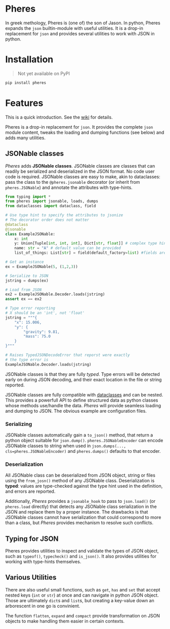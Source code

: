 # Pheres

In greek methology, Pheres is (one of) the son of Jason. In python, Pheres expands the `json` builtin-module with useful utilities.
It is a drop-in replacement for `json` and provides several utilities to work with JSON in python.

# Installation

> Not yet available on PyPI

```bash
pip install pheres
```

# Features

This is a quick introduction. See the [wiki](https://github.com/QuentinSoubeyran/pheres/wiki) for details.

Pheres is a drop-in replacement for `json`. It provides the complete `json` module content, tweaks the loading and dumping functions (see below) and adds many utilities.

## JSONable classes

*Pheres* adds **JSONable classes**. JSONable classes are classes that can readily be serialized and deserialized in the JSON format. No code user code is required.
JSONable classes are easy to make, akin to dataclasses: pass the class to the `@pheres.jsonable` decorator (or inherit from `pheres.JSONable`) and annotate the attributes with type-hints.

```python
from typing import *
from pheres import jsonable, loads, dumps
from dataclasses import dataclass, field

# Use type hint to specify the attributes to jsonize
# The decorator order does not matter
@dataclass
@jsonable
class ExampleJSONable:
    x: int
    y: Union[Tuple[int, int, int], Dict[str, float]] # complex type hints are supported
    name: str = "A" # default value can be provided
    list_of_things: List[str] = field(default_factory=list) #fields are suported

# Get an instance
ex = ExampleJSONable(5, (1,2,3))

# Serialize to JSON
jstring = dumps(ex)

# Load from JSON
ex2 = ExampleJSONable.Decoder.loads(jstring)
assert ex == ex2

# Type error reporting
# X should be an 'int', not 'float'
jstring = """{
    "x": 15.006,
    "y": {
        "gravity": 9.81,
        "mass": 75.0
    }
}"""

# Raises TypedJSONDecodeError that reporst were exactly
# the type error is
ExampleJSONable.Decoder.loads(jstring)
```

JSONable classes is that they are fully *typed*. Type errors will be detected early on during JSON decoding, and their exact location in the file or string reported.

JSONable classes are fully compatible with [dataclasses](https://docs.python.org/3/library/dataclasses.html) and can be nested. This provides a powerfull API to define structured data as python classes whose methods use/handle the data. *Pheres* will provide seamless loading and dumping to JSON. The obvious example are configuration files.

### Serializing

JSONable classes automatically gain a `to_json()` method, that return a python object suitable for `json.dump()`. `pheres.JSONableEncoder` can encode JSONable classes to string when used in `json.dumps(..., cls=pheres.JSONableEncoder)` and `pheres.dumps()` defaults to that encoder.

### Deserialization

All JSONable class can be deserialized from JSON object, string or files using the `from_josn()` method of any JSONable class. Deserialization is __typed__: values are type-checked against the type hint used in the definition, and errors are reported. 

Additionally, *Pheres* provides a `jsonable_hook` to pass to `json.load()` (or `pheres.load` directly) that detects any JSONable class serialization in the JSON and replace them by a proper instance. The drawbacks is that JSONable classes cannot have serialization that could correspond to more than a class, but *Pheres* provides mechanism to resolve such conflicts.

## Typing for JSON

Pheres provides utilities to inspect and validate the types of JSON object, such as `typeof()`, `typecheck()` and `is_json()`. It also provides utilities for working with type-hints themselves.

## Various Utilities

There are also useful small functions, such as `get`, `has` and `set` that accept nested keys (`int` or `str`) at once and can navigate in python JSON object. Those are ultimately `dict`s and `list`s, but creating a key-value down an arborescent in one go is convinient.

The function `flatten`, `expand` and `compact` provide transformation on JSON objects to make handling them easier in certain contexts.